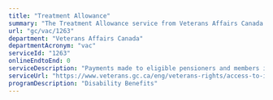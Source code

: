```yaml
---
title: "Treatment Allowance"
summary: "The Treatment Allowance service from Veterans Affairs Canada is not available end-to-end online, according to the GC Service Inventory."
url: "gc/vac/1263"
department: "Veterans Affairs Canada"
departmentAcronym: "vac"
serviceId: "1263"
onlineEndtoEnd: 0
serviceDescription: "Payments made to eligible pensioners and members in respect of a period of acute care for a pensioned condition provided in a hospital or on an out-patient basis"
serviceUrl: "https://www.veterans.gc.ca/eng/veterans-rights/access-to-information-privacy/info-about-programs-and-info-holdings/personal-information-banks/340"
programDescription: "Disability Benefits"
---
```

